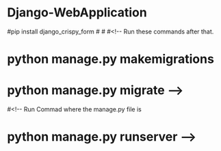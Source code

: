# Django-WebApplication
#pip install django_crispy_form
#<!-- pip install pillow -->
#<!-- Add django and python to Path in your system -->
#<!-- Run these commands after that.
#        python manage.py makemigrations
#        python manage.py migrate -->
#<!-- Run Commad where the manage.py file is 
 #               python manage.py runserver -->
